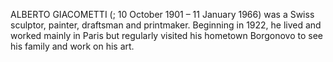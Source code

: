 ALBERTO GIACOMETTI (; 10 October 1901 – 11 January 1966) was a Swiss sculptor, painter, draftsman and printmaker. Beginning in 1922, he lived and worked mainly in Paris but regularly visited his hometown Borgonovo to see his family and work on his art.
